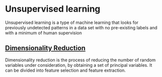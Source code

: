 # Unsupervised learning

Unsupervised learning is a type of machine learning that looks for previously undetected patterns in a data set with no pre-existing labels and with a minimum of human supervision

## [Dimensionality Reduction](./dimensionality_reduction)

Dimensionality reduction is the process of reducing the number of random variables under consideration, by obtaining a set of principal variables. It can be divided into feature selection and feature extraction.
